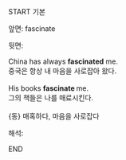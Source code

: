 START
기본

앞면:
fascinate


뒷면:
<div>China has always <b>fascinated</b> me. </div><div>중국은 항상 내 마음을 사로잡아 왔다.</div><div><br></div><div><div>His books <b>fascinate </b>me.</div><div><div>그의 책들은 나를 매료시킨다.</div></div><div><br></div>{동} 매혹하다, 마음을 사로잡다<br></div>


해석:

END